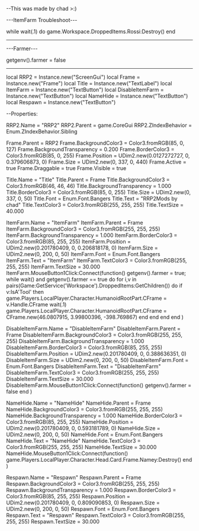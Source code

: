 
--This was made by chad >:)

---ItemFarm Troubleshoot---

while wait(.1) do
    game.Workspace.DroppedItems.Rossi:Destroy()
end


---------------------------


---Farmer---

getgenv().farmer = false

------------
local RRP2 = Instance.new("ScreenGui")
local Frame = Instance.new("Frame")
local Title = Instance.new("TextLabel")
local ItemFarm = Instance.new("TextButton")
local DisableItemFarm = Instance.new("TextButton")
local NameHide = Instance.new("TextButton")
local Respawn = Instance.new("TextButton")

--Properties:

RRP2.Name = "RRP2"
RRP2.Parent = game.CoreGui
RRP2.ZIndexBehavior = Enum.ZIndexBehavior.Sibling

Frame.Parent = RRP2
Frame.BackgroundColor3 = Color3.fromRGB(85, 0, 127)
Frame.BackgroundTransparency = 0.200
Frame.BorderColor3 = Color3.fromRGB(85, 0, 255)
Frame.Position = UDim2.new(0.0127272727, 0, 0.379606873, 0)
Frame.Size = UDim2.new(0, 337, 0, 440)
Frame.Active = true
Frame.Draggable = true
Frame.Visible = true 


Title.Name = "Title"
Title.Parent = Frame
Title.BackgroundColor3 = Color3.fromRGB(46, 46, 46)
Title.BackgroundTransparency = 1.000
Title.BorderColor3 = Color3.fromRGB(85, 0, 255)
Title.Size = UDim2.new(0, 337, 0, 50)
Title.Font = Enum.Font.Bangers
Title.Text = "RRP2Mods by chad"
Title.TextColor3 = Color3.fromRGB(255, 255, 255)
Title.TextSize = 40.000



ItemFarm.Name = "ItemFarm"
ItemFarm.Parent = Frame
ItemFarm.BackgroundColor3 = Color3.fromRGB(255, 255, 255)
ItemFarm.BackgroundTransparency = 1.000
ItemFarm.BorderColor3 = Color3.fromRGB(85, 255, 255)
ItemFarm.Position = UDim2.new(0.201780409, 0, 0.206818178, 0)
ItemFarm.Size = UDim2.new(0, 200, 0, 50)
ItemFarm.Font = Enum.Font.Bangers
ItemFarm.Text = "ItemFarm"
ItemFarm.TextColor3 = Color3.fromRGB(255, 255, 255)
ItemFarm.TextSize = 30.000
ItemFarm.MouseButton1Click:Connect(function()
	getgenv().farmer = true;
	while wait() and getgenv().farmer == true do 
		for i,v in pairs(Game:GetService('Workspace').DroppedItems:GetChildren()) do
			if v:IsA'Tool' then
				game.Players.LocalPlayer.Character.HumanoidRootPart.CFrame = v.Handle.CFrame
				wait(.1)
				game.Players.LocalPlayer.Character.HumanoidRootPart.CFrame = CFrame.new(46.0807915, 3.99800396, -398.769867)
			end
		end
	end
end
)

DisableItemFarm.Name = "DisableItemFarm"
DisableItemFarm.Parent = Frame
DisableItemFarm.BackgroundColor3 = Color3.fromRGB(255, 255, 255)
DisableItemFarm.BackgroundTransparency = 1.000
DisableItemFarm.BorderColor3 = Color3.fromRGB(85, 255, 255)
DisableItemFarm.Position = UDim2.new(0.201780409, 0, 0.388636351, 0)
DisableItemFarm.Size = UDim2.new(0, 200, 0, 50)
DisableItemFarm.Font = Enum.Font.Bangers
DisableItemFarm.Text = "DisableItemFarm"
DisableItemFarm.TextColor3 = Color3.fromRGB(255, 255, 255)
DisableItemFarm.TextSize = 30.000
DisableItemFarm.MouseButton1Click:Connect(function()
    getgenv().farmer = false
end
)

NameHide.Name = "NameHide"
NameHide.Parent = Frame
NameHide.BackgroundColor3 = Color3.fromRGB(255, 255, 255)
NameHide.BackgroundTransparency = 1.000
NameHide.BorderColor3 = Color3.fromRGB(85, 255, 255)
NameHide.Position = UDim2.new(0.201780409, 0, 0.593181789, 0)
NameHide.Size = UDim2.new(0, 200, 0, 50)
NameHide.Font = Enum.Font.Bangers
NameHide.Text = "NameHide"
NameHide.TextColor3 = Color3.fromRGB(255, 255, 255)
NameHide.TextSize = 30.000
NameHide.MouseButton1Click:Connect(function()
    game.Players.LocalPlayer.Character.Head.Card.Frame.Namey:Destroy()
end
)
    

Respawn.Name = "Respawn"
Respawn.Parent = Frame
Respawn.BackgroundColor3 = Color3.fromRGB(255, 255, 255)
Respawn.BackgroundTransparency = 1.000
Respawn.BorderColor3 = Color3.fromRGB(85, 255, 255)
Respawn.Position = UDim2.new(0.201780409, 0, 0.809090853, 0)
Respawn.Size = UDim2.new(0, 200, 0, 50)
Respawn.Font = Enum.Font.Bangers
Respawn.Text = "Respawn"
Respawn.TextColor3 = Color3.fromRGB(255, 255, 255)
Respawn.TextSize = 30.000
